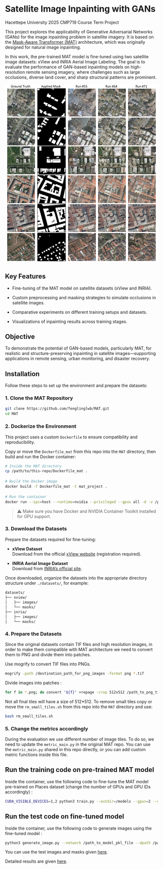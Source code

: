 # Satellite Image Inpainting with GANs
Hacettepe University 2025 CMP719 Course Term Project

This project explores the applicability of Generative Adversarial Networks (GANs) for the image inpainting problem in satellite imagery. It is based on the [Mask-Aware Transformer (MAT)](https://github.com/fenglinglwb/MAT) architecture, which was originally designed for natural image inpainting.

In this work, the pre-trained MAT model is fine-tuned using two satellite image datasets: xView and INRIA Aerial Image Labeling. The goal is to evaluate the performance of GAN-based inpainting models on high-resolution remote sensing imagery, where challenges such as large occlusions, diverse land cover, and sharp structural patterns are prominent.

![results for inria dataset](/test_sets/visual_results_inria_last.png)

## Key Features
- Fine-tuning of the MAT model on satellite datasets (xView and INRIA).

- Custom preprocessing and masking strategies to simulate occlusions in satellite images.

- Comparative experiments on different training setups and datasets.

- Visualizations of inpainting results across training stages.

## Objective
To demonstrate the potential of GAN-based models, particularly MAT, for realistic and structure-preserving inpainting in satellite images—supporting applications in remote sensing, urban monitoring, and disaster recovery.
## Installation
Follow these steps to set up the environment and prepare the datasets:

### 1. Clone the MAT Repository

```bash
git clone https://github.com/fenglinglwb/MAT.git
cd MAT
```

### 2. Dockerize the Environment

This project uses a custom `Dockerfile` to ensure compatibility and reproducibility.

Copy or move the `Dockerfile_mat` from this repo into the `MAT` directory, then build and run the Docker container:

```bash
# Inside the MAT directory
cp /path/to/this-repo/Dockerfile_mat .

# Build the Docker image
docker build -f Dockerfile_mat -t mat_project .

# Run the container
docker run --ipc=host --runtime=nvidia --privileged --gpus all -d -v /path_to_mat_folder:/workspace -v /path_to_datasets:/dataset -v /path_to_models:/models --name mat_project **container_id**
```

> ⚠️ Make sure you have Docker and NVIDIA Container Toolkit installed for GPU support.

### 3. Download the Datasets

Prepare the datasets required for fine-tuning:

- **xView Dataset**  
  Download from the official [xView website](https://xviewdataset.org) (registration required).

- **INRIA Aerial Image Dataset**  
  Download from [INRIA’s official site](https://project.inria.fr/aerialimagelabeling/).

Once downloaded, organize the datasets into the appropriate directory structure under `./datasets/`, for example:

```
datasets/
├── xview/
│   ├── images/
│   └── masks/
├── inria/
│   ├── images/
│   └── masks/
```

### 4. Prepare the Datasets

Since the original datasets contain TIF files and high resolution images, in order to make them compatible with MAT architecture we need to convert them to PNG and divide them into patches.

Use mogrify to convert TIF files into PNGs.

```bash
mogrify -path /destination_path_for_png_images -format png *.tif
```
Divide images into patches :

```bash
for f in *.png; do convert "${f}" +repage -crop 512x512 /path_to_png_tiles/${f%.*}_%04d.png; done;
```

Not all final tiles will have a size of 512*512. To remove small tiles copy or move the `rm_small_tiles.sh` from this repo into the `MAT` directory and use:
```bash
bash rm_small_tiles.sh
```

### 5. Change the metrics accordingly

During the evaluation we use different number of image tiles. To do so, we need to update the `metric_main.py` in the original MAT repo. You can use the `metric_main.py` shared in this repo directly, or you can add custom metric functions inside this file.

## Run the training code on pre-trained MAT model

Inside the container, use the following code to fine-tune the MAT model pre-trained on Places dataset (change the number of GPUs and GPU IDs accordingly) : 

```bash
CUDA_VISIBLE_DEVICES=1,2 python3 train.py --outdir=/models --gpus=2 --data=/path_to_training_set --data_val=/path_to_validation_set --batch=8 --lr=0.001 --resume=/models/Places_512_FullData.pkl --metrics=fid_custom_5k --augpipe bgcfn --kimg=120
```

## Run the test code on fine-tuned model

Inside the container, use the following code to generate images using the fine-tuned model : 

```bash
python3 generate_image.py --network /path_to_model_pkl_file --dpath /path_to_test_set --mpath /path_to_test_masks --outdir /path_to_output
```
You can use the test images and masks given [here](https://github.com/cnucup/cmp719_project/tree/main/test_sets).

Detailed results are given [here](/results).
